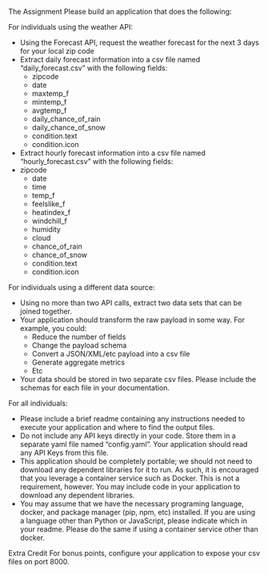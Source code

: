 The Assignment
Please build an application that does the following:

For individuals using the weather API:
- Using the Forecast API, request the weather forecast for the next 3 days for your local zip code
- Extract daily forecast information into a csv file named “daily_forecast.csv” with the following fields:
	- zipcode
	- date
	- maxtemp_f
	- mintemp_f
	- avgtemp_f
	- daily_chance_of_rain
	- daily_chance_of_snow
	- condition.text
	- condition.icon
- Extract hourly forecast information into a csv file named “hourly_forecast.csv” with the following fields:
- zipcode
	- date
	- time
	- temp_f
	- feelslike_f
	- heatindex_f
	- windchill_f
	- humidity
	- cloud
	- chance_of_rain
	- chance_of_snow
	- condition.text
	- condition.icon

For individuals using a different data source:
- Using no more than two API calls, extract two data sets that can be joined together.
- Your application should transform the raw payload in some way. For example, you could:
	-  Reduce the number of fields
	- Change the payload schema
	- Convert a JSON/XML/etc payload into a csv file
	- Generate aggregate metrics
	- Etc
- Your data should be stored in two separate csv files. Please include the schemas for each file in your documentation.

For all individuals:
- Please include a brief readme containing any instructions needed to execute your application and where to find the output files.
- Do not include any API keys directly in your code. Store them in a separate yaml file named “config.yaml”. Your application should read any API Keys from this file.
- This application should be completely portable; we should not need to download any dependent libraries for it to run. As such, it is encouraged that you leverage a container service such as Docker. This is not a requirement, however. You may include code in your application to download any dependent libraries. 
- You may assume that we have the necessary programing language, docker, and package manager (pip, npm, etc) installed. If you are using a language other than Python or JavaScript, please indicate which in your readme. Please do the same if using a container service other than docker.

Extra Credit
For bonus points, configure your application to expose your csv files on port 8000.